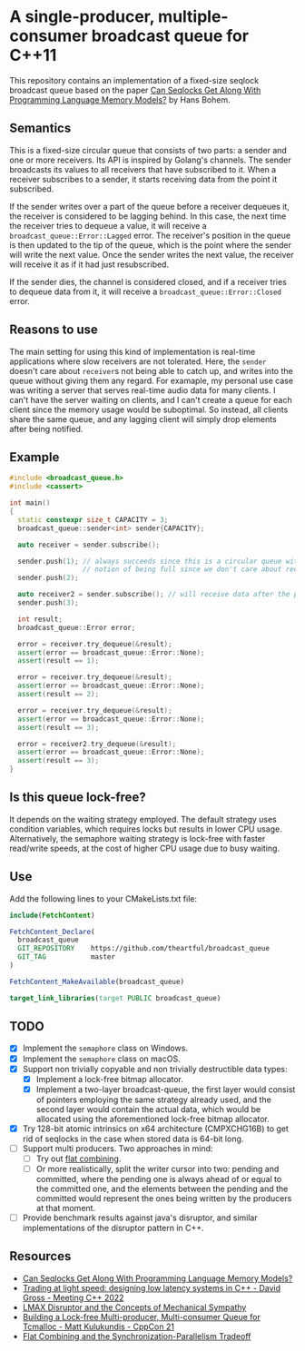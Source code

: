 # A single-producer, multiple-consumer broadcast queue for C++11

This repository contains an implementation of a fixed-size seqlock broadcast queue
based on the paper [Can Seqlocks Get Along With Programming Language Memory Models?][1]
by Hans Bohem.

## Semantics

This is a fixed-size circular queue that consists of two parts: a sender and
one or more receivers. Its API is inspired by Golang's channels. The sender
broadcasts its values to all receivers that have subscribed to it. When a receiver
subscribes to a sender, it starts receiving data from the point it subscribed.

If the sender writes over a part of the queue before a receiver dequeues it,
the receiver is considered to be lagging behind. In this case, the next time
the receiver tries to dequeue a value, it will receive a `broadcast_queue::Error::Lagged`
error. The receiver's position in the queue is then updated to the tip of the queue,
which is the point where the sender will write the next value. Once the sender
writes the next value, the receiver will receive it as if it had just resubscribed.

If the sender dies, the channel is considered closed, and if a receiver tries
to dequeue data from it, it will receive a `broadcast_queue::Error::Closed` error.

## Reasons to use

The main setting for using this kind of implementation is real-time applications
where slow receivers are not tolerated. Here, the `sender` doesn't care about
`receiver`s not being able to catch up, and writes into the queue without giving
them any regard. For examaple, my personal use case was writing a server that
serves real-time audio data for many clients. I can't have the server waiting
on clients, and I can't create a queue for each client since the memory usage
would be suboptimal. So instead, all clients share the same queue, and any lagging
client will simply drop elements after being notified.

## Example

``` C++
#include <broadcast_queue.h>
#include <cassert>

int main()
{
  static constexpr size_t CAPACITY = 3;
  broadcast_queue::sender<int> sender{CAPACITY};

  auto receiver = sender.subscribe();

  sender.push(1); // always succeeds since this is a circular queue without any
                  // notion of being full since we don't care about receivers!
  sender.push(2);

  auto receiver2 = sender.subscribe(); // will receive data after the point of subscription
  sender.push(3);

  int result;
  broadcast_queue::Error error;

  error = receiver.try_dequeue(&result);
  assert(error == broadcast_queue::Error::None);
  assert(result == 1);

  error = receiver.try_dequeue(&result);
  assert(error == broadcast_queue::Error::None);
  assert(result == 2);

  error = receiver.try_dequeue(&result);
  assert(error == broadcast_queue::Error::None);
  assert(result == 3);

  error = receiver2.try_dequeue(&result);
  assert(error == broadcast_queue::Error::None);
  assert(result == 3);
}
```

## Is this queue lock-free?

It depends on the waiting strategy employed. The default strategy uses condition
variables, which requires locks but results in lower CPU usage. Alternatively,
the semaphore waiting strategy is lock-free with faster read/write speeds, at the
cost of higher CPU usage due to busy waiting.

## Use

Add the following lines to your CMakeLists.txt file:
```cmake
include(FetchContent)

FetchContent_Declare(
  broadcast_queue
  GIT_REPOSITORY    https://github.com/theartful/broadcast_queue
  GIT_TAG           master
)

FetchContent_MakeAvailable(broadcast_queue)

target_link_libraries(target PUBLIC broadcast_queue)
```

## TODO

- [x] Implement the `semaphore` class on Windows.
- [x] Implement the `semaphore` class on macOS.
- [x] Support non trivially copyable and non trivially destructible data types:
    - [x] Implement a lock-free bitmap allocator.
    - [x] Implement a two-layer broadcast-queue, the first layer would consist
    of pointers employing the same strategy already used, and the second layer
    would contain the actual data, which would be allocated using the
    aforementioned lock-free bitmap allocator.
- [x] Try 128-bit atomic intrinsics on x64 architecture (CMPXCHG16B) to get rid
of seqlocks in the case when stored data is 64-bit long.
- [ ] Support multi producers. Two approaches in mind:
    - [ ] Try out [flat combining][5].
    - [ ] Or more realistically, split the writer cursor into two: pending and
    committed, where the pending one is always ahead of or equal to the committed
    one, and the elements between the pending and the committed would represent
    the ones being written by the producers at that moment.
- [ ] Provide benchmark results against java's disruptor, and similar implementations
of the disruptor pattern in C++.

## Resources

* [Can Seqlocks Get Along With Programming Language Memory Models?][1]
* [Trading at light speed: designing low latency systems in C++ - David Gross - Meeting C++ 2022][2]
* [LMAX Disruptor and the Concepts of Mechanical Sympathy][3]
* [Building a Lock-free Multi-producer, Multi-consumer Queue for Tcmalloc - Matt Kulukundis - CppCon 21][4]
* [Flat Combining and the Synchronization-Parallelism Tradeoff][5]

[1]: https://www.hpl.hp.com/techreports/2012/HPL-2012-68.pdf 
[2]: https://www.youtube.com/watch?v=8uAW5FQtcvE
[3]: https://www.youtube.com/watch?v=Qho1QNbXBso
[4]: https://www.youtube.com/watch?v=_qaKkHuHYE0
[5]: https://people.csail.mit.edu/shanir/publications/Flat%20Combining%20SPAA%2010.pdf
